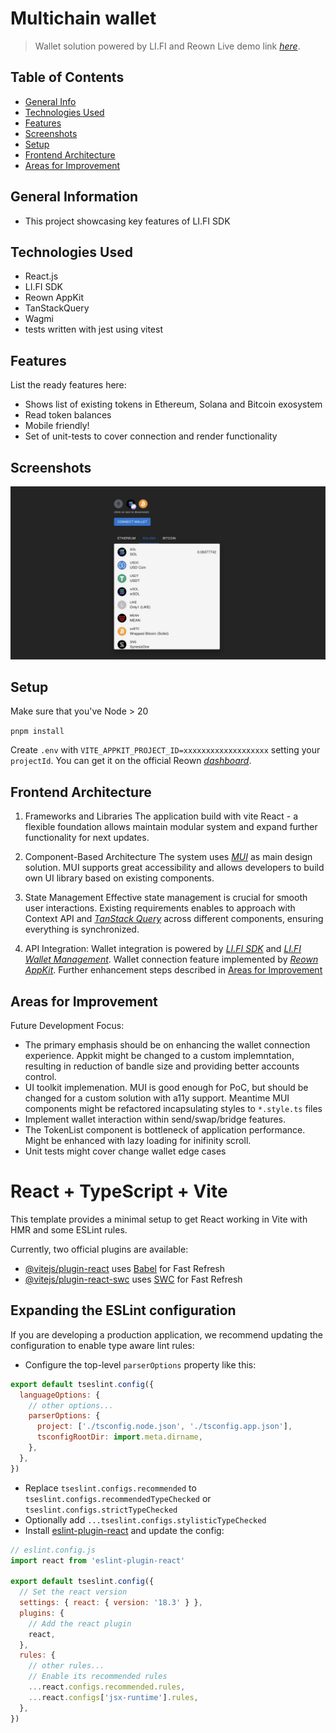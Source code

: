 # Multichain wallet
> Wallet solution powered by LI.FI and Reown
> Live demo link [_here_](https://multichain-wallet-cyan.vercel.app/).

## Table of Contents
* [General Info](#general-information)
* [Technologies Used](#technologies-used)
* [Features](#features)
* [Screenshots](#screenshots)
* [Setup](#setup)
* [Frontend Architecture](#frontend-architecture)
* [Areas for Improvement](#areas-for-improvement)


## General Information
- This project showcasing key features of LI.FI SDK


## Technologies Used
- React.js
- LI.FI SDK
- Reown AppKit
- TanStackQuery
- Wagmi
- tests written with jest using vitest


## Features
List the ready features here:
- Shows list of existing tokens in Ethereum, Solana and Bitcoin exosystem
- Read token balances
- Mobile friendly!
- Set of unit-tests to cover connection and render functionality


## Screenshots
![Example screenshot](./preview.png)


## Setup
Make sure that you've Node > 20

`pnpm install`

Create `.env` with `VITE_APPKIT_PROJECT_ID=xxxxxxxxxxxxxxxxxxx` setting your `projectId`. You can get it on the official Reown [_dashboard_](https://cloud.reown.com/app/).

## Frontend Architecture

1. Frameworks and Libraries
The application build with vite React - a flexible foundation allows maintain modular system and expand further functionality for next updates.

2. Component-Based Architecture
The system uses [_MUI_](https://mui.com/material-ui/getting-started/) as main design solution. MUI supports great accessibility and allows developers to build own UI library based on existing components.

3. State Management
Effective state management is crucial for smooth user interactions. Existing requirements enables to approach with Context API and [_TanStack Query_](https://tanstack.com/query/v4/docs/framework/react/overview) across different components, ensuring everything is synchronized.

4. API Integration:
Wallet integration is powered by [_LI.FI SDK_](https://docs.li.fi/integrate-li.fi-sdk/li.fi-sdk-overview) and [_LI.FI Wallet Management_](https://docs.li.fi/integrate-li.fi-widget/wallet-management). Wallet connection feature implemented by [_Reown AppKit_](https://docs.reown.com/appkit/overview). Further enhancement steps described in [Areas for Improvement](#areas-for-improvement)


## Areas for Improvement

Future Development Focus:
- The primary emphasis should be on enhancing the wallet connection experience. Appkit might be changed to a custom implemntation, resulting in reduction of bandle size and providing better accounts control.
- UI toolkit implemenation. MUI is good enough for PoC, but should be changed for a custom solution with a11y support. Meantime MUI components might be refactored incapsulating styles to `*.style.ts` files
- Implement wallet interaction within send/swap/bridge features.
- The TokenList component is bottleneck of application performance. Might be enhanced with lazy loading for inifinity scroll.
- Unit tests might cover change wallet edge cases

# React + TypeScript + Vite

This template provides a minimal setup to get React working in Vite with HMR and some ESLint rules.

Currently, two official plugins are available:

- [@vitejs/plugin-react](https://github.com/vitejs/vite-plugin-react/blob/main/packages/plugin-react/README.md) uses [Babel](https://babeljs.io/) for Fast Refresh
- [@vitejs/plugin-react-swc](https://github.com/vitejs/vite-plugin-react-swc) uses [SWC](https://swc.rs/) for Fast Refresh

## Expanding the ESLint configuration

If you are developing a production application, we recommend updating the configuration to enable type aware lint rules:

- Configure the top-level `parserOptions` property like this:

```js
export default tseslint.config({
  languageOptions: {
    // other options...
    parserOptions: {
      project: ['./tsconfig.node.json', './tsconfig.app.json'],
      tsconfigRootDir: import.meta.dirname,
    },
  },
})
```

- Replace `tseslint.configs.recommended` to `tseslint.configs.recommendedTypeChecked` or `tseslint.configs.strictTypeChecked`
- Optionally add `...tseslint.configs.stylisticTypeChecked`
- Install [eslint-plugin-react](https://github.com/jsx-eslint/eslint-plugin-react) and update the config:

```js
// eslint.config.js
import react from 'eslint-plugin-react'

export default tseslint.config({
  // Set the react version
  settings: { react: { version: '18.3' } },
  plugins: {
    // Add the react plugin
    react,
  },
  rules: {
    // other rules...
    // Enable its recommended rules
    ...react.configs.recommended.rules,
    ...react.configs['jsx-runtime'].rules,
  },
})
```
